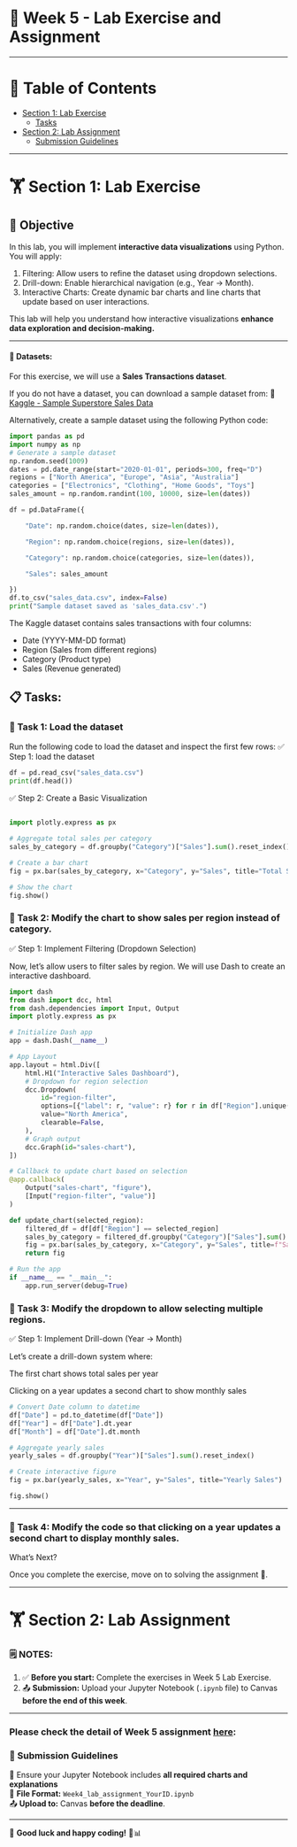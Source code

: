 # 🧪 Week 5 - Lab Exercise and Assignment

---

# 📑 Table of Contents

- [Section 1: Lab Exercise](#section-1-lab-exercise)
  - [Tasks](#tasks)
- [Section 2: Lab Assignment](#section-2-lab-assignment)
  - [Submission Guidelines](#submission-guidelines)
  
  
---

# 🏋 Section 1: Lab Exercise

## 📌 Objective

In this lab, you will implement  **interactive data visualizations** using Python. You will apply: 

1.	Filtering: Allow users to refine the dataset using dropdown selections. 
2.	Drill-down: Enable hierarchical navigation (e.g., Year → Month). 
3.  Interactive Charts: Create dynamic bar charts and line charts that update based on user interactions. 

This lab will help you understand how interactive visualizations **enhance data exploration and decision-making.**

---

#### 📂 Datasets:

For this exercise, we will use a **Sales Transactions dataset**. 

If you do not have a dataset, you can download a sample dataset from: 📌 [Kaggle - Sample Superstore Sales Data](https://www.kaggle.com/datasets/bravehart101/sample-supermarket-dataset )

Alternatively, create a sample dataset using the following Python code: 

```python
import pandas as pd 
import numpy as np 
# Generate a sample dataset 
np.random.seed(1009) 
dates = pd.date_range(start="2020-01-01", periods=300, freq="D") 
regions = ["North America", "Europe", "Asia", "Australia"] 
categories = ["Electronics", "Clothing", "Home Goods", "Toys"] 
sales_amount = np.random.randint(100, 10000, size=len(dates)) 

df = pd.DataFrame({ 

    "Date": np.random.choice(dates, size=len(dates)), 

    "Region": np.random.choice(regions, size=len(dates)), 

    "Category": np.random.choice(categories, size=len(dates)), 

    "Sales": sales_amount 

}) 
df.to_csv("sales_data.csv", index=False) 
print("Sample dataset saved as 'sales_data.csv'.") 
```

The Kaggle dataset contains sales transactions with four columns: 

- Date (YYYY-MM-DD format) 
- Region (Sales from different regions) 
- Category (Product type) 
- Sales (Revenue generated) 

## 📋 **Tasks**: 

### 🔹 Task 1: Load the dataset 

Run the following code to load the dataset and inspect the first few rows: 
✅ Step 1: load the dataset
```python
df = pd.read_csv("sales_data.csv") 
print(df.head()) 
```

✅ Step 2: Create a Basic Visualization 
```python 

import plotly.express as px 
 
# Aggregate total sales per category 
sales_by_category = df.groupby("Category")["Sales"].sum().reset_index() 

# Create a bar chart 
fig = px.bar(sales_by_category, x="Category", y="Sales", title="Total Sales by Category") 

# Show the chart 
fig.show() 
```


### 🔹 Task 2: Modify the chart to show sales per region instead of category. 

✅ Step 1: Implement Filtering (Dropdown Selection) 

Now, let’s allow users to filter sales by region. We will use Dash to create an interactive dashboard. 

```python 
import dash 
from dash import dcc, html 
from dash.dependencies import Input, Output 
import plotly.express as px 

# Initialize Dash app 
app = dash.Dash(__name__) 

# App Layout 
app.layout = html.Div([ 
    html.H1("Interactive Sales Dashboard"), 
    # Dropdown for region selection 
    dcc.Dropdown( 
        id="region-filter", 
        options=[{"label": r, "value": r} for r in df["Region"].unique()], 
        value="North America", 
        clearable=False, 
    ), 
    # Graph output 
    dcc.Graph(id="sales-chart"), 
]) 

# Callback to update chart based on selection 
@app.callback( 
    Output("sales-chart", "figure"), 
    [Input("region-filter", "value")] 
) 

def update_chart(selected_region): 
    filtered_df = df[df["Region"] == selected_region] 
    sales_by_category = filtered_df.groupby("Category")["Sales"].sum().reset_index() 
    fig = px.bar(sales_by_category, x="Category", y="Sales", title=f"Sales in {selected_region}") 
    return fig 

# Run the app 
if __name__ == "__main__": 
    app.run_server(debug=True) 
```

### 🔹 Task 3: Modify the dropdown to allow selecting multiple regions. 

✅ Step 1: Implement Drill-down (Year → Month) 

Let’s create a drill-down system where: 

The first chart shows total sales per year 

Clicking on a year updates a second chart to show monthly sales 

```python 
# Convert Date column to datetime 
df["Date"] = pd.to_datetime(df["Date"]) 
df["Year"] = df["Date"].dt.year 
df["Month"] = df["Date"].dt.month 

# Aggregate yearly sales 
yearly_sales = df.groupby("Year")["Sales"].sum().reset_index() 

# Create interactive figure 
fig = px.bar(yearly_sales, x="Year", y="Sales", title="Yearly Sales") 

fig.show() 
```
---

### 🔹 Task 4: Modify the code so that clicking on a year updates a second chart to display monthly sales. 

What’s Next? 

Once you complete the exercise, move on to solving the assignment 🚀. 


---

# 🏋 Section 2: Lab Assignment

### 🗒️ NOTES:
1. ✅ **Before you start:** Complete the exercises in Week 5 Lab Exercise.  
2. 📤 **Submission:** Upload your Jupyter Notebook (`.ipynb` file) to Canvas **before the end of this week**.


---

### Please check the detail of Week 5 assignment [here](https://github.com/dangkh/COMP4010-COMP5010--Spring25/blob/master/Week5/week5_lab_assignments.docx): 

### 🚀 Submission Guidelines

📌 Ensure your Jupyter Notebook includes **all required charts and explanations**  
📂 **File Format:** `Week4_lab_assignment_YourID.ipynb`  
📤 **Upload to:** Canvas **before the deadline**.  

---

🎯 **Good luck and happy coding!** 🚀📊  

